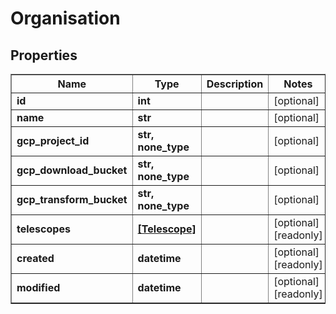 # Organisation

## Properties
<div class="wy-table-responsive"><table border="1" class="docutils">
<thead>
<tr>
<th>Name</th>
<th>Type</th>
<th>Description</th>
<th>Notes</th>
</tr>
</thead>
<tbody>






<tr>
    <td><strong>id</strong></td>
    <td><strong>int</strong></td>
    <td></td>
    <td>[optional] </td>
</tr>
<tr>
    <td><strong>name</strong></td>
    <td><strong>str</strong></td>
    <td></td>
    <td>[optional] </td>
</tr>
<tr>
    <td><strong>gcp_project_id</strong></td>
    <td><strong>str, none_type</strong></td>
    <td></td>
    <td>[optional] </td>
</tr>
<tr>
    <td><strong>gcp_download_bucket</strong></td>
    <td><strong>str, none_type</strong></td>
    <td></td>
    <td>[optional] </td>
</tr>
<tr>
    <td><strong>gcp_transform_bucket</strong></td>
    <td><strong>str, none_type</strong></td>
    <td></td>
    <td>[optional] </td>
</tr>
<tr>
    <td><strong>telescopes</strong></td>
    <td><a href="Telescope.html"><strong>[Telescope]</strong></a></td>
    <td></td>
    <td>[optional] [readonly] </td>
</tr>
<tr>
    <td><strong>created</strong></td>
    <td><strong>datetime</strong></td>
    <td></td>
    <td>[optional] [readonly] </td>
</tr>
<tr>
    <td><strong>modified</strong></td>
    <td><strong>datetime</strong></td>
    <td></td>
    <td>[optional] [readonly] </td>
</tr>


</tbody>
</table></div>

